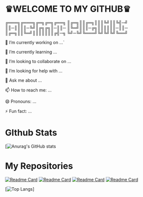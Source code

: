 #      ♛WELCOME TO MY GITHUB♛

╔═══╗╔═══╗╔═╗╔═╗╔══╗
║╔═╗║║╔═╗║║║╚╝║║╚╣─╝
║║─║║║║─╚╝║╔╗╔╗║─║║─
║╚═╝║║║─╔╗║║║║║║─║║─
║╔═╗║║╚═╝║║║║║║║╔╣─╗
╚╝─╚╝╚═══╝╚╝╚╝╚╝╚══╝

🔭 I’m currently working on …`

🌱 I’m currently learning …

👯 I’m looking to collaborate on …

🤔 I’m looking for help with …

💬 Ask me about …

📫 How to reach me: …

😄 Pronouns: …

⚡ Fun fact: …

#    GIthub Stats
[![Anurag's GitHub stats](https://github-readme-stats.vercel.app/api?username=zamxyz&theme=outrun&show_icons=true)
#    My Repositories
[![Readme Card](https://github-readme-stats.vercel.app/api/pin/?username=zamxyz&repo=Acmi&theme=shades-of-purple)](https://github.com/zamxyz/Acmi)
[![Readme Card](https://github-readme-stats.vercel.app/api/pin/?username=zamxyz&repo=crack&theme=shades-of-purple)](https://github.com/zamxyz/crack)
[![Readme Card](https://github-readme-stats.vercel.app/api/pin/?username=zamxyz&repo=terkey&theme=shades-of-purple)](https://github.com/zamxyz/terkey)
[![Readme Card](https://github-readme-stats.vercel.app/api/pin/?username=zamxyz&repo=encrypt&theme=shades-of-purple)](https://github.com/zamxyz/encrypt)



[![Top Langs](https://github-readme-stats.vercel.app/api/top-langs/?username=zamxyz&theme=vision-friendly-dark)]
